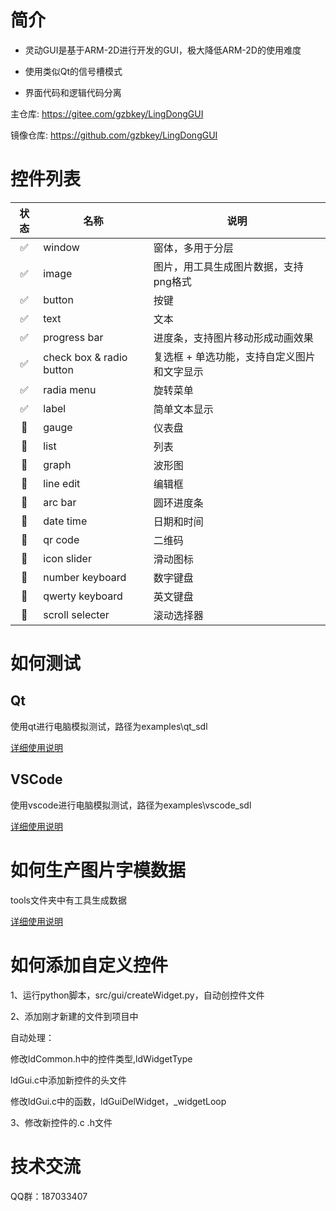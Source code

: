 # 简介

* 灵动GUI是基于ARM-2D进行开发的GUI，极大降低ARM-2D的使用难度

* 使用类似Qt的信号槽模式

* 界面代码和逻辑代码分离

主仓库: https://gitee.com/gzbkey/LingDongGUI

镜像仓库: https://github.com/gzbkey/LingDongGUI


# 控件列表

| 状态 | 名称 | 说明 |
| :----:| ---- | ---- |
| ✅ | window | 窗体，多用于分层 |
| ✅ | image | 图片，用工具生成图片数据，支持png格式 |
| ✅ | button | 按键 |
| ✅ | text | 文本 |
| ✅ | progress bar | 进度条，支持图片移动形成动画效果 |
| ✅ | check box & radio button| 复选框 + 单选功能，支持自定义图片和文字显示 |
| ✅ | radia menu | 旋转菜单 |
| ✅ | label | 简单文本显示 |
| 🔲 | gauge | 仪表盘 |
| 🔲 | list | 列表 |
| 🔲 | graph | 波形图 |
| 🔲 | line edit | 编辑框 |
| 🔲 | arc bar | 圆环进度条 |
| 🔲 | date time | 日期和时间 |
| 🔲 | qr code | 二维码 |
| 🔲 | icon slider | 滑动图标 |
| 🔲 | number keyboard | 数字键盘 |
| 🔲 | qwerty keyboard | 英文键盘 |
| 🔲 | scroll selecter | 滚动选择器 |

# 如何测试

## Qt

使用qt进行电脑模拟测试，路径为examples\qt_sdl

[详细使用说明](./examples/qt_sdl/README.md)

## VSCode

使用vscode进行电脑模拟测试，路径为examples\vscode_sdl

[详细使用说明](./examples/vscode_sdl/README.md)

# 如何生产图片字模数据

tools文件夹中有工具生成数据

[详细使用说明](./tools/README.md)


# 如何添加自定义控件

1、运行python脚本，src/gui/createWidget.py，自动创控件文件

2、添加刚才新建的文件到项目中

自动处理：

修改ldCommon.h中的控件类型,ldWidgetType

ldGui.c中添加新控件的头文件

修改ldGui.c中的函数，ldGuiDelWidget，_widgetLoop

3、修改新控件的.c .h文件

# 技术交流

QQ群：187033407



